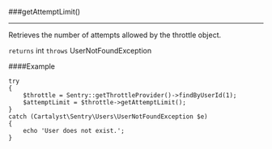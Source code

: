 <a id="getAttemptLimit"></a>
###getAttemptLimit()

----------

Retrieves the number of attempts allowed by the throttle object.

`returns` int
`throws`  UserNotFoundException

####Example

	try
	{
		$throttle = Sentry::getThrottleProvider()->findByUserId(1);
		$attemptLimit = $throttle->getAttemptLimit();
	}
	catch (Cartalyst\Sentry\Users\UserNotFoundException $e)
	{
		echo 'User does not exist.';
	}
